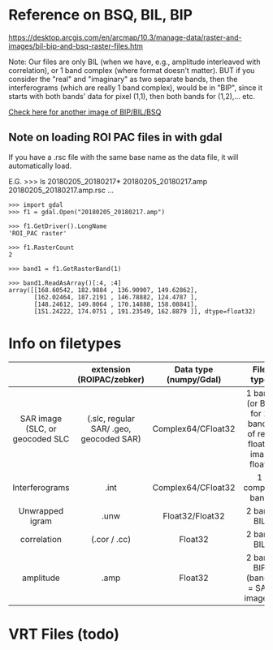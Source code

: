 
# Reference on BSQ, BIL, BIP

https://desktop.arcgis.com/en/arcmap/10.3/manage-data/raster-and-images/bil-bip-and-bsq-raster-files.htm

Note: Our files are only BIL (when we have, e.g., amplitude interleaved with correlation), or 1 band complex (where format doesn't matter).
BUT if you consider the "real" and "imaginary" as two separate bands, then the interferograms (which are really 1 band complex), would be in "BIP",
since it starts with both bands' data for pixel (1,1), then both bands for (1,2),... etc.

[Check here for another image of BIP/BIL/BSQ](https://bytebucket.org/hu-geomatics/enmap-box-idl/wiki/img/migrated/2509213088-image001.gif?rev=786971c259c9bdb49669f8fb2f66ccdee6cefe20)


## Note on loading ROI PAC files in with gdal
If you have a .rsc file with the same base name as the data file, it will automatically load.

E.G.
    >>> ls 20180205_20180217*
    20180205_20180217.amp     20180205_20180217.amp.rsc  ...

    >>> import gdal
    >>> f1 = gdal.Open("20180205_20180217.amp")

    >>> f1.GetDriver().LongName
    'ROI_PAC raster'

    >>> f1.RasterCount
    2

    >>> band1 = f1.GetRasterBand(1)

    >>> band1.ReadAsArray()[:4, :4]
    array([[168.60542, 182.9884 , 136.90907, 149.62862],
           [162.02464, 187.2191 , 146.78882, 124.4787 ],
           [148.24612, 149.8064 , 170.14888, 158.08841],
           [151.24222, 174.0751 , 191.23549, 162.8879 ]], dtype=float32)

# Info on filetypes
|                                  |         extension (ROIPAC/zebker)        | Data type (numpy/Gdal) |                         File type                        |
|:--------------------------------:|:----------------------------------------:|:----------------------:|:--------------------------------------------------------:|
|  SAR image (SLC, or geocoded SLC |  (.slc, regular SAR/ .geo, geocoded SAR) |   Complex64/CFloat32   |  1 band (or BIP for 2 bands  of real floats, imag float) |
|          Interferograms          |                   .int                   |   Complex64/CFloat32   |                      1 complex band                      |
|          Unwrapped igram         |                   .unw                   |     Float32/Float32    |                        2 band BIL                        |
|            correlation           |               (.cor / .cc)               |         Float32        |                        2 band BIL                        |
|             amplitude            |                   .amp                   |         Float32        |              2 band BIP (bands = SAR images)             |

# VRT Files (todo)
